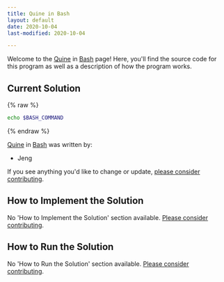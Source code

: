 ```yaml
---
title: Quine in Bash
layout: default
date: 2020-10-04
last-modified: 2020-10-04

---
```


Welcome to the [Quine](https://sampleprograms.io/projects/quine) in [Bash](https://sampleprograms.io/languages/bash) page! Here, you'll find the source code for this program as well as a description of how the program works.

## Current Solution

{% raw %}

```bash
echo $BASH_COMMAND
```

{% endraw %}

[Quine](https://sampleprograms.io/projects/quine) in [Bash](https://sampleprograms.io/languages/bash) was written by:

- Jeng

If you see anything you'd like to change or update, [please consider contributing](https://github.com/TheRenegadeCoder/sample-programs).

## How to Implement the Solution

No 'How to Implement the Solution' section available. [Please consider contributing](https://github.com/TheRenegadeCoder/sample-programs-website).

## How to Run the Solution

No 'How to Run the Solution' section available. [Please consider contributing](https://github.com/TheRenegadeCoder/sample-programs-website).